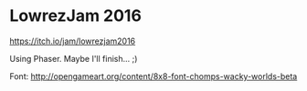 # LowrezJam 2016

https://itch.io/jam/lowrezjam2016

Using Phaser. Maybe I'll finish... ;)

Font: http://opengameart.org/content/8x8-font-chomps-wacky-worlds-beta

